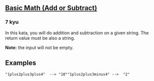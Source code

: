 <h2><a href=https://www.codewars.com/kata/5809b62808ad92e31b000031/train/javascript target="_blank">Basic Math (Add or Subtract)</a></h2><h3>7 kyu</h3><p>In this kata, you will do addition and subtraction on a given string. The return value must be also a string.</p><p><strong>Note:</strong> the input will not be empty.</p><h2 id="examples">Examples</h2><pre><code>"1plus2plus3plus4"  --&gt; "10""1plus2plus3minus4" --&gt;  "2"</code></pre>